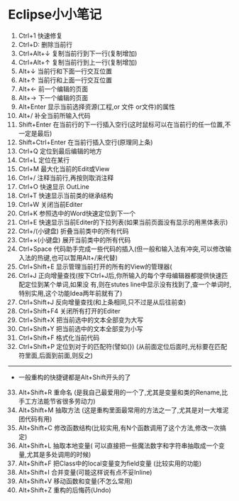 # Eclipse小小笔记 #




 1. Ctrl+1 快速修复
 2. Ctrl+D: 删除当前行
 3. Ctrl+Alt+↓ 复制当前行到下一行(复制增加)
 4. Ctrl+Alt+↑ 复制当前行到上一行(复制增加)
 5. Alt+↓ 当前行和下面一行交互位置
 6. Alt+↑ 当前行和上面一行交互位置
 7. Alt+← 前一个编辑的页面
 8. Alt+→ 下一个编辑的页面
 9. Alt+Enter 显示当前选择资源(工程,or 文件 or文件)的属性
 10. Alt+/ 补全当前所输入代码
 11. Shift+Enter 在当前行的下一行插入空行(这时鼠标可以在当前行的任一位置,不一定是最后)
 12. Shift+Ctrl+Enter 在当前行插入空行(原理同上条)
 13. Ctrl+Q 定位到最后编辑的地方
 14. Ctrl+L 定位在某行 
 15. Ctrl+M 最大化当前的Edit或View 
 16. Ctrl+/ 注释当前行,再按则取消注释
 17. Ctrl+O 快速显示 OutLine
 18. Ctrl+T 快速显示当前类的继承结构
 19. Ctrl+W 关闭当前Editer
 20. Ctrl+K 参照选中的Word快速定位到下一个
 21. Ctrl+E 快速显示当前Editer的下拉列表(如果当前页面没有显示的用黑体表示)
 22. Ctrl+/(小键盘) 折叠当前类中的所有代码
 23. Ctrl+×(小键盘) 展开当前类中的所有代码
 24. Ctrl+Space 代码助手完成一些代码的插入(但一般和输入法有冲突,可以修改输入法的热键,也可以暂用Alt+/来代替)
 25. Ctrl+Shift+E 显示管理当前打开的所有的View的管理器(
 26. Ctrl+J 正向增量查找(按下Ctrl+J后,你所输入的每个字母编辑器都提供快速匹配定位到某个单词,如果没
  有,则在stutes line中显示没有找到了,查一个单词时,特别实用,这个功能Idea两年前就有了)
 27. Ctrl+Shift+J 反向增量查找(和上条相同,只不过是从后往前查)
 28. Ctrl+Shift+F4 关闭所有打开的Editer
 29. Ctrl+Shift+X 把当前选中的文本全部变为大写
 30. Ctrl+Shift+Y 把当前选中的文本全部变为小写
 31. Ctrl+Shift+F 格式化当前代码
 32. Ctrl+Shift+P 定位到对于的匹配符(譬如{}) (从前面定位后面时,光标要在匹配符里面,后面到前面,则反之)
------------------------------ 
- 一般重构的快捷键都是Alt+Shift开头的了
 33. Alt+Shift+R 重命名 (是我自己最爱用的一个了,尤其是变量和类的Rename,比手工方法能节省很多劳动力)
 34. Alt+Shift+M 抽取方法 (这是重构里面最常用的方法之一了,尤其是对一大堆泥团代码有用)
 35. Alt+Shift+C 修改函数结构(比较实用,有N个函数调用了这个方法,修改一次搞定)
 36. Alt+Shift+L 抽取本地变量( 可以直接把一些魔法数字和字符串抽取成一个变量,尤其是多处调用的时候)
 37. Alt+Shift+F 把Class中的local变量变为field变量 (比较实用的功能)
 38. Alt+Shift+I 合并变量(可能这样说有点不妥Inline)
 39. Alt+Shift+V 移动函数和变量(不怎么常用)
 40. Alt+Shift+Z 重构的后悔药(Undo)